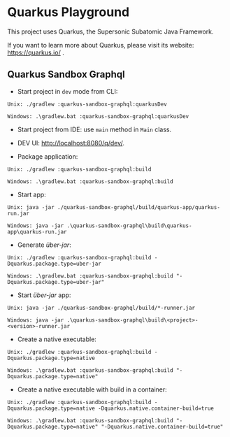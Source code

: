 # Quarkus Playground

This project uses Quarkus, the Supersonic Subatomic Java Framework.

If you want to learn more about Quarkus, please visit its website: <https://quarkus.io/> .

## Quarkus Sandbox Graphql

- Start project in `dev` mode from CLI:

```shell script
Unix: ./gradlew :quarkus-sandbox-graphql:quarkusDev

Windows: .\gradlew.bat :quarkus-sandbox-graphql:quarkusDev
```

- Start project from IDE: use `main` method in `Main` class.

- DEV UI: <http://localhost:8080/q/dev/>.

- Package application:

```shell script
Unix: ./gradlew :quarkus-sandbox-graphql:build

Windows: .\gradlew.bat :quarkus-sandbox-graphql:build
```

- Start app:

```shell script
Unix: java -jar ./quarkus-sandbox-graphql/build/quarkus-app/quarkus-run.jar

Windows: java -jar .\quarkus-sandbox-graphql\build\quarkus-app\quarkus-run.jar
```

- Generate _über-jar_:

```shell script
Unix: ./gradlew :quarkus-sandbox-graphql:build -Dquarkus.package.type=uber-jar

Windows: .\gradlew.bat :quarkus-sandbox-graphql:build "-Dquarkus.package.type=uber-jar"
```

- Start _über-jar_ app:

```shell script
Unix: java -jar ./quarkus-sandbox-graphql/build/*-runner.jar

Windows: java -jar .\quarkus-sandbox-graphql\build\<project>-<version>-runner.jar
```

- Create a native executable:

```shell script
Unix: ./gradlew :quarkus-sandbox-graphql:build -Dquarkus.package.type=native

Windows: .\gradlew.bat :quarkus-sandbox-graphql:build "-Dquarkus.package.type=native"
```

- Create a native executable with build in a container:

```shell script
Unix: ./gradlew :quarkus-sandbox-graphql:build -Dquarkus.package.type=native -Dquarkus.native.container-build=true

Windows: .\gradlew.bat :quarkus-sandbox-graphql:build "-Dquarkus.package.type=native" "-Dquarkus.native.container-build=true"
```
